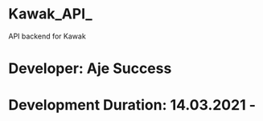 # Kawak_API_
API backend for Kawak

# Developer: Aje Success
# Development Duration: 14.03.2021 - 

